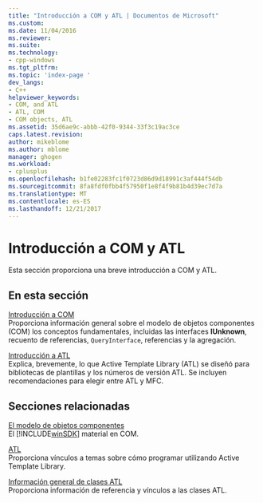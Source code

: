```yaml
---
title: "Introducción a COM y ATL | Documentos de Microsoft"
ms.custom: 
ms.date: 11/04/2016
ms.reviewer: 
ms.suite: 
ms.technology:
- cpp-windows
ms.tgt_pltfrm: 
ms.topic: 'index-page '
dev_langs:
- C++
helpviewer_keywords:
- COM, and ATL
- ATL, COM
- COM objects, ATL
ms.assetid: 35d6ae9c-abbb-42f0-9344-33f3c19ac3ce
caps.latest.revision: 
author: mikeblome
ms.author: mblome
manager: ghogen
ms.workload:
- cplusplus
ms.openlocfilehash: b1fe02283fc1f0723d86d9d18991c3af444f54db
ms.sourcegitcommit: 8fa8fdf0fbb4f57950f1e8f4f9b81b4d39ec7d7a
ms.translationtype: MT
ms.contentlocale: es-ES
ms.lasthandoff: 12/21/2017
---
```

# <a name="introduction-to-com-and-atl"></a>Introducción a COM y ATL
Esta sección proporciona una breve introducción a COM y ATL.  
  
## <a name="in-this-section"></a>En esta sección  
 [Introducción a COM](../atl/introduction-to-com.md)  
 Proporciona información general sobre el modelo de objetos componentes (COM) los conceptos fundamentales, incluidas las interfaces **IUnknown**, recuento de referencias, `QueryInterface`, referencias y la agregación.  
  
 [Introducción a ATL](../atl/introduction-to-atl.md)  
 Explica, brevemente, lo que Active Template Library (ATL) se diseñó para bibliotecas de plantillas y los números de versión ATL. Se incluyen recomendaciones para elegir entre ATL y MFC.  
  
## <a name="related-sections"></a>Secciones relacionadas  
 [El modelo de objetos componentes](http://msdn.microsoft.com/library/windows/desktop/ms694363)  
 El [!INCLUDE[winSDK](../atl/includes/winsdk_md.md)] material en COM.  
  
 [ATL](../atl/active-template-library-atl-concepts.md)  
 Proporciona vínculos a temas sobre cómo programar utilizando Active Template Library.  
  
 [Información general de clases ATL](../atl/atl-class-overview.md)  
 Proporciona información de referencia y vínculos a las clases ATL.

